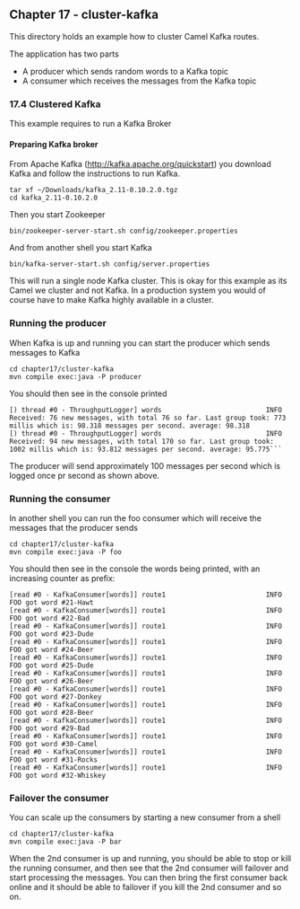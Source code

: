 Chapter 17 - cluster-kafka
--------------------------

This directory holds an example how to cluster Camel Kafka routes.
 
The application has two parts

- A producer which sends random words to a Kafka topic
- A consumer which receives the messages from the Kafka topic

### 17.4 Clustered Kafka

This example requires to run a Kafka Broker

#### Preparing Kafka broker

From Apache Kafka (http://kafka.apache.org/quickstart) you download Kafka and follow the instructions to run Kafka.

    tar xf ~/Downloads/kafka_2.11-0.10.2.0.tgz
    cd kafka_2.11-0.10.2.0
     
Then you start Zookeeper
     
    bin/zookeeper-server-start.sh config/zookeeper.properties
    
And from another shell you start Kafka
    
    bin/kafka-server-start.sh config/server.properties

This will run a single node Kafka cluster. This is okay for this example as its Camel we cluster and not Kafka.
In a production system you would of course have to make Kafka highly available in a cluster.

### Running the producer

When Kafka is up and running you can start the producer which sends messages to Kafka

    cd chapter17/cluster-kafka
    mvn compile exec:java -P producer
    
You should then see in the console printed
    
```
[) thread #0 - ThroughputLogger] words                          INFO  Received: 76 new messages, with total 76 so far. Last group took: 773 millis which is: 98.318 messages per second. average: 98.318
[) thread #0 - ThroughputLogger] words                          INFO  Received: 94 new messages, with total 170 so far. Last group took: 1002 millis which is: 93.812 messages per second. average: 95.775```
```

The producer will send approximately 100 messages per second which is logged once pr second as shown above.

### Running the consumer

In another shell you can run the foo consumer which will receive the messages that the producer sends

    cd chapter17/cluster-kafka
    mvn compile exec:java -P foo
    
You should then see in the console the words being printed, with an increasing counter as prefix:
    
```
[read #0 - KafkaConsumer[words]] route1                         INFO  FOO got word #21-Hawt
[read #0 - KafkaConsumer[words]] route1                         INFO  FOO got word #22-Bad
[read #0 - KafkaConsumer[words]] route1                         INFO  FOO got word #23-Dude
[read #0 - KafkaConsumer[words]] route1                         INFO  FOO got word #24-Beer
[read #0 - KafkaConsumer[words]] route1                         INFO  FOO got word #25-Dude
[read #0 - KafkaConsumer[words]] route1                         INFO  FOO got word #26-Beer
[read #0 - KafkaConsumer[words]] route1                         INFO  FOO got word #27-Donkey
[read #0 - KafkaConsumer[words]] route1                         INFO  FOO got word #28-Beer
[read #0 - KafkaConsumer[words]] route1                         INFO  FOO got word #29-Bad
[read #0 - KafkaConsumer[words]] route1                         INFO  FOO got word #30-Camel
[read #0 - KafkaConsumer[words]] route1                         INFO  FOO got word #31-Rocks
[read #0 - KafkaConsumer[words]] route1                         INFO  FOO got word #32-Whiskey
```

### Failover the consumer

You can scale up the consumers by starting a new consumer from a shell

    cd chapter17/cluster-kafka
    mvn compile exec:java -P bar

When the 2nd consumer is up and running, you should be able to stop or kill the running consumer, and then see that the 2nd consumer
will failover and start processing the messages. You can then bring the first consumer back online and it should be able to failover if
you kill the 2nd consumer and so on.
